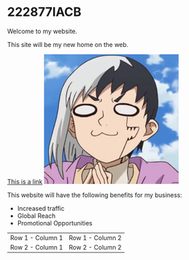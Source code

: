 <html>
<head>
<meta charset="UTF-8">
<meta name="description" content="This is my first website. It includes lots of information about my life.">
</head>
<body>
<h1>222877IACB</h1>
<p>Welcome to my website.</p>
<p>This site will be my new home on the web.</p>
<a href="https://taltech.ee/">This is a link</a>
<img src="fda2908588247be0b0facbbf64ec7311.png">
<p>This website will have the following benefits for my business:</p>
<ul>
<li>Increased traffic </li>
<li>Global Reach</li>
<li>Promotional Opportunities</li>
</ul>
<table>
<tr>
<td>Row 1 - Column 1</td>
<td>Row 1 - Column 2 </td>
</tr>
<tr>
<td>Row 2 - Column 1</td>
<td>Row 2 - Column 2</td>
</tr>
</table>
</body>
</html>
